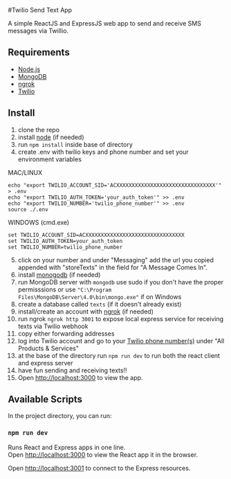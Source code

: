 #Twilio Send Text App

A simple ReactJS and ExpressJS web app to send and receive SMS messages via Twillio.

## Requirements
- [Node.js](https://nodejs.org/en/download/)
- [MongoDB](https://docs.mongodb.com/manual/installation/)
- [ngrok](https://ngrok.com/download)
- [Twilio](https://www.twilio.com/try-twilio)

## Install
1. clone the repo
2. install [node](https://nodejs.org/en/download/) (if needed)
3. run ```npm install``` inside base of directory
4. create .env with twilio keys and phone number and set your environment variables

MAC/LINUX
```
echo "export TWILIO_ACCOUNT_SID='ACXXXXXXXXXXXXXXXXXXXXXXXXXXXXXXXX'" > .env
echo "export TWILIO_AUTH_TOKEN='your_auth_token'" >> .env
echo "export TWILIO_NUMBER='twilio_phone_number'" >> .env
source ./.env
```
WINDOWS (cmd.exe)
```
set TWILIO_ACCOUNT_SID=ACXXXXXXXXXXXXXXXXXXXXXXXXXXXXXXXX
set TWILIO_AUTH_TOKEN=your_auth_token
set TWILIO_NUMBER=twilio_phone_number
```

5. click on your number and under "Messaging" add the url you copied appended with "storeTexts" in the field for "A Message Comes In".
6. install [monogodb](https://docs.mongodb.com/manual/installation/) (if needed)
7. run MongoDB server with ```mongodb``` use sudo if you don't have the proper permisssions or use ```"C:\Program Files\MongoDB\Server\4.0\bin\mongo.exe"``` if on Windows
8. create a database called ```texts``` (if it doesn't already exist)
9. install/create an account with [ngrok](https://ngrok.com/download) (if needed)
10. run ngrok ```ngrok http 3001``` to expose local express service for receiving texts via Twilio webhook
11. copy either forwarding addresses
12. log into Twilio account and go to your [Twilio phone number(s)](https://www.twilio.com/console/phone-numbers/incoming) under "All Products & Services"
13. at the base of the directory run ```npm run dev``` to run both the react client and express server
14. have fun sending and receiving texts!!
15. Open [http://localhost:3000](http://localhost:3000) to view the app.

## Available Scripts

In the project directory, you can run:

### `npm run dev`

Runs React and Express apps in one line.<br>
Open [http://localhost:3000](http://localhost:3000) to view the React app it in the browser.

Open [http://localhost:3001](http://localhost:3001) to connect to the Express resources.
